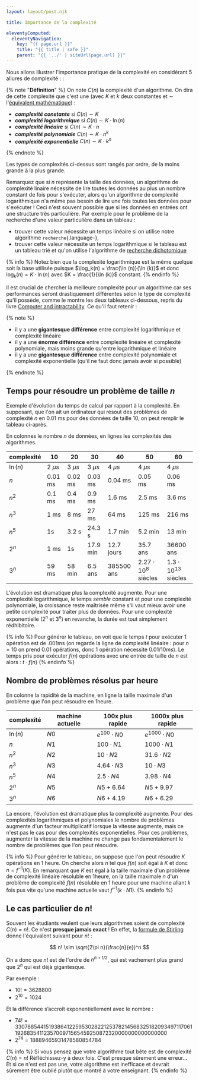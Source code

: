 ```yaml
---
layout: layout/post.njk

title: Importance de la complexité

eleventyComputed:
  eleventyNavigation:
    key: "{{ page.url }}"
    title: "{{ title | safe }}"
    parent: "{{ '../' | siteUrl(page.url) }}"
---
```


Nous allons illustrer l'importance pratique de la complexité en considérant 5 allures de complexité : :

{% note "**Définition**" %}
On note $C(n)$ la complexité d'un algorithme. On dira de cette complexité que c'est une (avec $K$ et $k$ deux constantes et $\sim$ l'[équivalent mathématique](https://fr.wikipedia.org/wiki/%C3%89quivalent)) :

- **_complexité constante_** si $C(n) \sim K$
- **_complexité logarithmique_** si $C(n) \sim K\cdot \ln(n)$
- **_complexité linéaire_** si $C(n) \sim K\cdot n$
- **_complexité polynomiale_** $C(n) \sim K\cdot n^k$
- **_complexité exponentielle_** $C(n) \sim K\cdot k^n$

{% endnote %}

Les types de complexités ci-dessus sont rangés par ordre, de la moins grande à la plus grande.

Remarquez que si $n$ représente la taille des données, un algorithme de complexité linaire nécessite de lire toutes les données au plus un nombre constant de fois pour s'exécuter, alors qu'un algorithme de complexité logarithmique n'a même pas besoin de lire une fois toutes les données pour s'exécuter ! Ceci n'est souvent possible que si les données en entrées ont une structure très particulière. Par exemple pour le problème de la recherche d'une valeur particulière dans un tableau :

- trouver cette valeur nécessite un temps linéaire si on utilise notre algorithme `recherche`{.language-},
- trouver cette valeur nécessite un temps logarithmique si le tableau est un tableau trié et qu'on utilise l'algorithme de [recherche dichotomique](https://fr.wikipedia.org/wiki/Recherche_dichotomique)

{% info %}
Notez bien que la complexité logarithmique est la même quelque soit la base utilisée puisque $\log_k(n) = \frac{\ln (n)}{\ln (k)}$ et donc $\log_k(n) = K\cdot \ln(n)$ avec $K = \frac{1}{\ln (k)}$ constant.
{% endinfo %}

Il est crucial de chercher la meilleure complexité pour un algorithme car ses performances seront drastiquement différentes selon le type de complexité qu'il possède, comme le montre les deux tableaux ci-dessous, repris du livre [Computer and intractability](https://en.wikipedia.org/wiki/Computers_and_Intractability). Ce qu'il faut retenir :

{% note %}

- il y a une **gigantesque différence** entre complexité logarithmique et complexité linéaire
- il y a une **énorme différence** entre complexité linéaire et complexité polynomiale, mais moins grande qu'entre logarithmique et linéaire
- il y a une **gigantesque différence** entre complexité polynomiale et complexité exponentielle (qu'il ne faut donc jamais avoir si possible)

{% endnote %}

## Temps pour résoudre un problème de taille $n$

Exemple d'évolution du temps de calcul par rapport à la complexité. En supposant, que l'on ait un ordinateur qui résout des problèmes de complexité $n$ en 0.01 ms pour des données de taille 10, on peut remplir le tableau ci-après.

En colonnes le nombre $n$ de données, en lignes les complexités des algorithmes.

| complexité | 10        | 20        | 30        | 40         | 50                       | 60                         |
| ---------- | --------- | --------- | --------- | ---------- | ------------------------ | -------------------------- |
| $\ln(n)$   | 2 $\mu s$ | 3 $\mu s$ | 3 $\mu s$ | 4 $\mu s$  | 4 $\mu s$                | 4 $\mu s$                  |
| $n$        | 0.01 ms   | 0.02 ms   | 0.03 ms   | 0.04 ms    | 0.05 ms                  | 0.06 ms                    |
| $n^2$      | 0.1 ms    | 0.4 ms    | 0.9 ms    | 1.6 ms     | 2.5 ms                   | 3.6 ms                     |
| $n^3$      | 1 ms      | 8 ms      | 27 ms     | 64 ms      | 125 ms                   | 216 ms                     |
| $n^5$      | 1s        | 3.2 s     | 24.3 s    | 1.7 min    | 5.2 min                  | 13 min                     |
| $2^n$      | 1 ms      | 1s        | 17.9 min  | 12.7 jours | 35.7 ans                 | 36600 ans                  |
| $3^n$      | 59 ms     | 58 min    | 6.5 ans   | 385500 ans | $2.27\cdot 10^8$ siècles | $1.3\cdot 10^{13}$ siècles |

L'évolution est dramatique plus la complexité augmente. Pour une complexité logarithmique, le temps _semble_ constant et pour une complexité polynomiale, la croissance reste maîtrisée même s'il vaut mieux avoir une petite complexité pour traiter plus de données. Pour une complexité exponentielle ($2^n$ et $3^n$) en revanche, la durée est tout simplement rédhibitoire.

{% info %}
Pour générer le tableau, on voit que le temps $t$ pour exécuter 1 opération est de .001ms (on regarde la ligne de complexité linéaire : pour $n=10$ on prend 0.01 opérations, donc 1 opération nécessite $0.01/10ms$). Le temps pris pour exécuter $f(n)$ opérations avec une entrée de taille de $n$ est alors : $t \cdot f(n)$
{% endinfo %}

## Nombre de problèmes résolus par heure

En colonne la rapidité de la machine, en ligne la taille maximale d'un problème que l'on peut résoudre en 1heure.

| complexité | machine actuelle | 100x plus rapide   | 1000x plus rapide   |
| ---------- | ---------------- | ------------------ | ------------------- |
| $\ln(n)$   | $N0$             | $e^{100} \cdot N0$ | $e^{1000} \cdot N0$ |
| $n$        | $N1$             | $100 \cdot N1$     | $1000 \cdot N1$     |
| $n^2$      | $N2$             | $10 \cdot N2$      | $31.6 \cdot N2$     |
| $n^3$      | $N3$             | $4.64 \cdot N3$    | $10 \cdot N3$       |
| $n^5$      | $N4$             | $2.5 \cdot N4$     | $3.98 \cdot N4$     |
| $2^n$      | $N5$             | $N5 + 6.64$        | $N5 + 9.97$         |
| $3^n$      | $N6$             | $N6 + 4.19$        | $N6 + 6.29$         |

La encore, l'évolution est dramatique plus la complexité augmente. Pour des complexités logarithmiques et polynomiales le nombre de problèmes augmente d'un facteur multiplicatif lorsque la vitesse augmente, mais ce n'est pas le cas pour des complexités exponentielles. Pour ces problèmes, augmenter la vitesse de la machine ne change pas fondamentalement le nombre de problèmes que l'on peut résoudre.

{% info %}
Pour générer le tableau, on suppose que l'on peut résoudre $K$ opérations en 1 heure. On cherche alors $n$ tel que $f(n)$ soit égal à $K$ et donc $n = f^{-1}(K)$. En remarquant que $K$ est égal à la taille maximale d'un problème de complexité linéaire résoluble en 1heure, on la taille maximale $n$ d'un problème de complexité $f(n)$ résoluble en 1 heure pour une machine allant $k$ fois pus vite qu'une machine actuelle vaut $f^{-1}(k \cdot N1)$.
{% endinfo %}

## Le cas particulier de $n!$

Souvent les étudiants veulent que leurs algorithmes soient de complexité $C(n) = n!$. Ce n'est **presque jamais exact** ! En effet, la [formule de Stirling](https://fr.wikipedia.org/wiki/Formule_de_Stirling) donne l'équivalent suivant pour $n!$ :

$$
n! \sim \sqrt{2\pi n}(\frac{n}{e})^n
$$

On a donc que $n!$ est de l'ordre de $n^{n+1/2}$, qui est vachement plus grand que $2^{n}$ qui est déjà gigantesque.

Par exemple :

- $10! = 3628800$
- $2^{10} = 1024$

Et la différence s’accroît exponentiellement avec le nombre :

- $74! = 330788544151938641225953028221253782145683251820934971170611926835411235700971565459250872320000000000000000$
- $2^{74} = 18889465931478580854784$

{% info %}
Si vous pensez que votre algorithme tout bête est de complexité $C(n) = n!$ Réfléchissez-y à deux fois. C'est presque sûrement une erreur... Et si ce n'est est pas une, votre algorithme est inefficace et devrait sûrement être oublié plutôt que montré à votre enseignant.
{% endinfo %}
